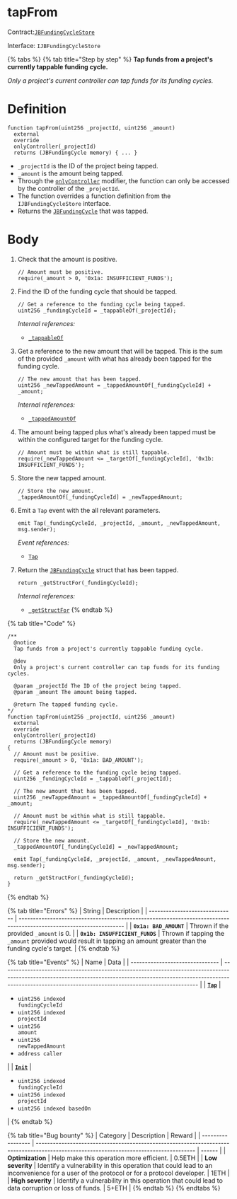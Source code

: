 # tapFrom

Contract:[`JBFundingCycleStore`](../)​‌

Interface: `IJBFundingCycleStore`

{% tabs %}
{% tab title="Step by step" %}
**Tap funds from a project's currently tappable funding cycle.**

_Only a project's current controller can tap funds for its funding cycles._

# Definition

```solidity
function tapFrom(uint256 _projectId, uint256 _amount)
  external
  override
  onlyController(_projectId)
  returns (JBFundingCycle memory) { ... }
```

* `_projectId` is the ID of the project being tapped.
* `_amount` is the amount being tapped.
* Through the [`onlyController`](../../jbcontrollerutility/modifiers/onlycontroller.md) modifier, the function can only be accessed by the controller of the `_projectId`.
* The function overrides a function definition from the `IJBFundingCycleStore` interface.
* Returns the [`JBFundingCycle`](../../../data-structures/jbfundingcycle.md) that was tapped.


# Body 

1. Check that the amount is positive.

   ```solidity
   // Amount must be positive.
   require(_amount > 0, '0x1a: INSUFFICIENT_FUNDS');
   ```
2. Find the ID of the funding cycle that should be tapped.

   ```solidity
   // Get a reference to the funding cycle being tapped.
   uint256 _fundingCycleId = _tappableOf(_projectId);
   ```

   _Internal references:_

   * [`_tappableOf`](\_tappableof.md)
3. Get a reference to the new amount that will be tapped. This is the sum of the provided `_amount` with what has already been tapped for the funding cycle.

   ```solidity
   // The new amount that has been tapped.
   uint256 _newTappedAmount = _tappedAmountOf[_fundingCycleId] + _amount;
   ```

   _Internal references:_

   * [`_tappedAmountOf`](../properties/\_tappedamountof.md)
4. The amount being tapped plus what's already been tapped must be within the configured target for the funding cycle.

   ```solidity
   // Amount must be within what is still tappable.
   require(_newTappedAmount <= _targetOf[_fundingCycleId], '0x1b: INSUFFICIENT_FUNDS');
   ```
5. Store the new tapped amount.

   ```solidity
   // Store the new amount.
   _tappedAmountOf[_fundingCycleId] = _newTappedAmount;
   ```
6. Emit a `Tap` event with the all relevant parameters.

   ```solidity
   emit Tap(_fundingCycleId, _projectId, _amount, _newTappedAmount, msg.sender);
   ```

   _Event references:_

   * [`Tap`](../events/tap.md)
7. Return the [`JBFundingCycle`](../../../data-structures/jbfundingcycle.md) struct that has been tapped.

   ```solidity
   return _getStructFor(_fundingCycleId);
   ```

   _Internal references:_

   * [`_getStructFor`](../read/\_getstructfor.md)
{% endtab %}

{% tab title="Code" %}
```solidity
/** 
  @notice 
  Tap funds from a project's currently tappable funding cycle.

  @dev
  Only a project's current controller can tap funds for its funding cycles.

  @param _projectId The ID of the project being tapped.
  @param _amount The amount being tapped.

  @return The tapped funding cycle.
*/
function tapFrom(uint256 _projectId, uint256 _amount)
  external
  override
  onlyController(_projectId)
  returns (JBFundingCycle memory)
{
  // Amount must be positive.
  require(_amount > 0, '0x1a: BAD_AMOUNT');
  
  // Get a reference to the funding cycle being tapped.
  uint256 _fundingCycleId = _tappableOf(_projectId);

  // The new amount that has been tapped.
  uint256 _newTappedAmount = _tappedAmountOf[_fundingCycleId] + _amount;

  // Amount must be within what is still tappable.
  require(_newTappedAmount <= _targetOf[_fundingCycleId], '0x1b: INSUFFICIENT_FUNDS');

  // Store the new amount.
  _tappedAmountOf[_fundingCycleId] = _newTappedAmount;

  emit Tap(_fundingCycleId, _projectId, _amount, _newTappedAmount, msg.sender);

  return _getStructFor(_fundingCycleId);
}
```
{% endtab %}

{% tab title="Errors" %}
| String                         | Description                                                                                                         |
| ------------------------------ | ------------------------------------------------------------------------------------------------------------------- |
| **`0x1a: BAD_AMOUNT`**         | Thrown if the provided `_amount` is 0.                                                                              |
| **`0x1b: INSUFFICIENT_FUNDS`** | Thrown if tapping the `_amount` provided would result in tapping an amount greater than the funding cycle's target. |
{% endtab %}

{% tab title="Events" %}
| Name                            | Data                                                                                                                                                                                                                              |
| ------------------------------- | --------------------------------------------------------------------------------------------------------------------------------------------------------------------------------------------------------------------------------- |
| [**`Tap`**](../events/tap.md)   | <ul><li><code>uint256 indexed fundingCycleId</code></li><li><code>uint256 indexed projectId</code></li><li><code>uint256 amount</code></li><li><code>uint256 newTappedAmount</code></li><li><code>address caller</code></li></ul> |
| [**`Init`**](../events/init.md) | <ul><li><code>uint256 indexed fundingCycleId</code></li><li><code>uint256 indexed projectId</code></li><li><code>uint256 indexed basedOn</code></li></ul>                                                                         |
{% endtab %}

{% tab title="Bug bounty" %}
| Category          | Description                                                                                                                            | Reward |
| ----------------- | -------------------------------------------------------------------------------------------------------------------------------------- | ------ |
| **Optimization**  | Help make this operation more efficient.                                                                                               | 0.5ETH |
| **Low severity**  | Identify a vulnerability in this operation that could lead to an inconvenience for a user of the protocol or for a protocol developer. | 1ETH   |
| **High severity** | Identify a vulnerability in this operation that could lead to data corruption or loss of funds.                                        | 5+ETH  |
{% endtab %}
{% endtabs %}
